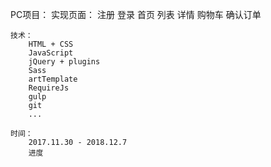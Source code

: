 PC项目：
	实现页面：
		注册
		登录
		首页
		列表
		详情
		购物车
		确认订单

	技术：
		HTML + CSS
		JavaScript
		jQuery + plugins
		Sass
		artTemplate
		RequireJs
		gulp
		git
		...

	时间：
		2017.11.30 - 2018.12.7
		进度